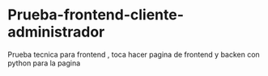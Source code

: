 # Prueba-frontend-cliente-administrador
Prueba tecnica para frontend , toca hacer pagina de frontend y backen con python para la pagina 
